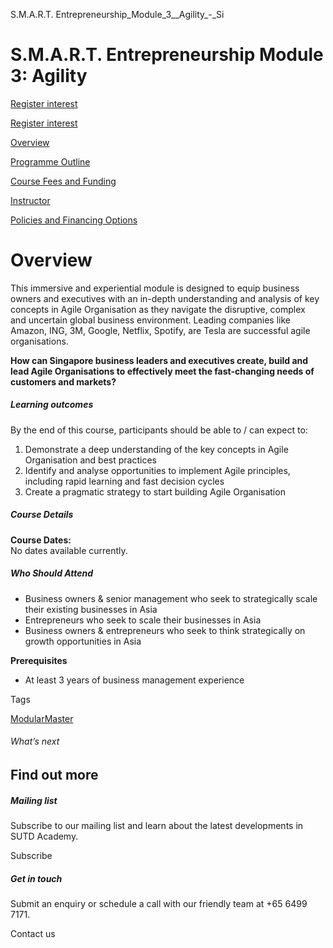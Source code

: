 S.M.A.R.T. Entrepreneurship_Module_3__Agility_-_Si



S.M.A.R.T. Entrepreneurship Module 3: Agility
=============================================

[Register interest](/admissions/academy/modular-master/register-your-interest-modularmaster-certificate-in-SMART-entrepreneurship)

[Register interest](/admissions/academy/modular-master/register-your-interest-modularmaster-certificate-in-SMART-entrepreneurship)

[Overview](/course/smart-entrepreneurship-module-3-agility/#tabs)

[Programme Outline](/course/smart-entrepreneurship-module-3-agility/programme-outline/#tabs)

[Course Fees and Funding](/course/smart-entrepreneurship-module-3-agility/course-fees-and-funding/#tabs)

[Instructor](/course/smart-entrepreneurship-module-3-agility/instructor/#tabs)

[Policies and Financing Options](/course/smart-entrepreneurship-module-3-agility/policies-and-financing-options/#tabs)

Overview
========

This immersive and experiential module is designed to equip business owners and executives with an in-depth understanding and analysis of key concepts in Agile Organisation as they navigate the disruptive, complex and uncertain global business environment. Leading companies like Amazon, ING, 3M, Google, Netflix, Spotify, are Tesla are successful agile organisations.

**How can Singapore business leaders and executives create, build and lead Agile Organisations to effectively meet the fast-changing needs of customers and markets?**

##### **Learning outcomes**

By the end of this course, participants should be able to / can expect to:

1. Demonstrate a deep understanding of the key concepts in Agile Organisation and best practices
2. Identify and analyse opportunities to implement Agile principles, including rapid learning and fast decision cycles
3. Create a pragmatic strategy to start building Agile Organisation

##### **Course Details**

**Course Dates:**  
No dates available currently.

##### **Who Should Attend**

* Business owners & senior management who seek to strategically scale their existing businesses in Asia
* Entrepreneurs who seek to scale their businesses in Asia
* Business owners & entrepreneurs who seek to think strategically on growth opportunities in Asia

**Prerequisites**

* At least 3 years of business management experience

Tags

[ModularMaster](/admissions/academy/courses-and-modules/?academy-type-course=792)

###### What’s next

Find out more
-------------

##### Mailing list

Subscribe to our mailing list and learn about the latest developments in SUTD Academy.

Subscribe

##### Get in touch

Submit an enquiry or schedule a call with our friendly team at +65 6499 7171.

Contact us

